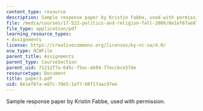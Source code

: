 ```yaml
---
content_type: resource
description: Sample response paper by Kristin Fabbe, used with permission.
file: /media/courses/17-522-politics-and-religion-fall-2006/0e1ef87ae87c70e51ef760f17aac97ee_paper3.pdf
file_type: application/pdf
learning_resource_types:
- Assignments
license: https://creativecommons.org/licenses/by-nc-sa/4.0/
ocw_type: OCWFile
parent_title: Assignments
parent_type: CourseSection
parent_uid: 71212f7a-645c-f5ec-eb94-77eccbce57de
resourcetype: Document
title: paper3.pdf
uid: 0e1ef87a-e87c-70e5-1ef7-60f17aac97ee
---
```

Sample response paper by Kristin Fabbe, used with permission.